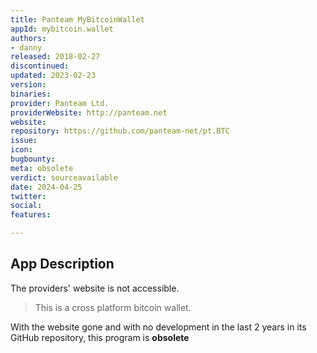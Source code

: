 ```yaml
---
title: Panteam MyBitcoinWallet
appId: mybitcoin.wallet
authors:
- danny
released: 2018-02-27
discontinued: 
updated: 2023-02-23
version: 
binaries: 
provider: Panteam Ltd.
providerWebsite: http://panteam.net
website: 
repository: https://github.com/panteam-net/pt.BTC
issue: 
icon: 
bugbounty: 
meta: obsolete
verdict: sourceavailable
date: 2024-04-25
twitter: 
social: 
features: 

---
```


## App Description

The providers' website is not accessible. 

> This is a cross platform bitcoin wallet. 

With the website gone and with no development in the last 2 years in its GitHub repository, this program is **obsolete**
